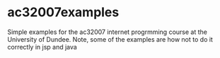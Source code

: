 ac32007examples
===============

Simple examples for the ac32007 internet progrmming course at the University of Dundee.  Note, some of the examples are how not to do it correctly in jsp and java
